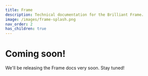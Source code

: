 ```yaml
---
title: Frame
description: Technical documentation for the Brilliant Frame.
image: /images/frame-splash.png
nav_order: 2
has_children: true
---
```


# Coming soon!

We'll be releasing the Frame docs very soon. Stay tuned!
